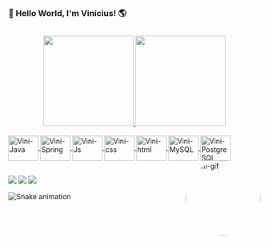 ### 👋 Hello World, I'm Vinícius! 🌎 
##

<div align="center">
  <a href="https://github.com/viniciusbacellar">
  <img height="180em" src="https://github-readme-stats.vercel.app/api?username=viniciusbacellar&show_icons=true&theme=aura&include_all_commits=true&count_private=true"/>
  <img height="180em" src="https://github-readme-stats.vercel.app/api/top-langs/?username=viniciusbacellar&layout=compact&langs_count=7&theme=aura"/>
</div>
 <div style="display: inline_block"><br>
  <img align="center" alt="Vini-Java" height="50" width="60" src="https://cdn.jsdelivr.net/gh/devicons/devicon/icons/java/java-original.svg">
  <img align="center" alt="Vini-Spring" height="50" width="60" src="https://cdn.jsdelivr.net/gh/devicons/devicon/icons/spring/spring-original.svg">
  <img align="center" alt="Vini-Js" height="50" width="60" src="https://cdn.jsdelivr.net/gh/devicons/devicon/icons/javascript/javascript-original.svg">
  <img align="center" alt="Vini-css" height="50" width="60" src="https://cdn.jsdelivr.net/gh/devicons/devicon/icons/css3/css3-original.svg">
  <img align="center" alt="Vini-html" height="50" width="60" src="https://cdn.jsdelivr.net/gh/devicons/devicon/icons/html5/html5-original.svg">
  <img align="center" alt="Vini-MySQL" height="50" width="60" src="https://cdn.jsdelivr.net/gh/devicons/devicon/icons/mysql/mysql-original.svg">
  <img align="center" alt="Vini-PostgreSQL" height="50" width="60" src="https://cdn.jsdelivr.net/gh/devicons/devicon/icons/postgresql/postgresql-original.svg">
  <img align="right" alt="Vini-gif" height="150" style="border-radius:50%" src="https://user-images.githubusercontent.com/79605470/159083833-255a4020-130f-4592-bc3e-8b62ac05736a.gif">
</div>

  ##
 
 <div>
  
  <a href="https://www.linkedin.com/in/vin%C3%ADcius-bacellar-8b271a1b4/" target="_blank"><img src="https://img.shields.io/badge/-LinkedIn-%230077B5?style=for-the-badge&logo=linkedin&logoColor=white" target="_blank"></a>
  <a href="https://www.instagram.com/vini_bacellar/" target="_blank"><img src="https://img.shields.io/badge/-Instagram-%23E4405F?style=for-the-badge&logo=instagram&logoColor=white" target="_blank"></a>
  <a href="mailto:dev_bacellar@outlook.com" target="_blank"><img src="https://img.shields.io/badge/Microsoft_Outlook-0078D4?style=for-the-badge&logo=microsoft-outlook&logoColor=white" target="_blank"></a>

 </div>
 
 ![Snake animation](https://github.com/viniciusbacellar/viniciusbacellar/blob/output/github-contribution-grid-snake.svg)

